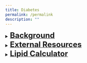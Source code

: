 ```yaml
---
title: Diabetes
permalink: /permalink
description: ""
---
```

<details><summary><b><u><font size="+2">Background</font></u></b></summary> <blockquote>Prevalence of diabetes in the National population health survey 2020 was 9.5%. <br><br>
Chronic hyperglycaemia is associated with long-term sequelae resulting from damage to various organs and tissues, particularly the kidney, eye, nerves, heart and blood vessels. 
<br><br>There are several ways to screena and diagnose DMb. (Refer to Pre-DM care protocolc if Pre-DM is diagnosed)
</blockquote></details>

<details><summary><b><u><font size="+2">External Resources</font></u></b></summary> <br>
	This is an external resource that can be consumed from the CP site.<br><br>
<iframe width="560" height="315" src="https://www.youtube.com/embed/JAjZv41iUJU" title="YouTube video player" frameborder="0" allow="accelerometer; autoplay; clipboard-write; encrypted-media; gyroscope; picture-in-picture" allowfullscreen></iframe></details>

<details><summary><b><u><font size="+2">Lipid Calculator</font></u></b></summary> 
<iframe width="760" height="415" src="https://www.checkfirst.gov.sg/c/de60590e-9713-424b-9fa0-f69466913622"  allowfullscreen></iframe></details>